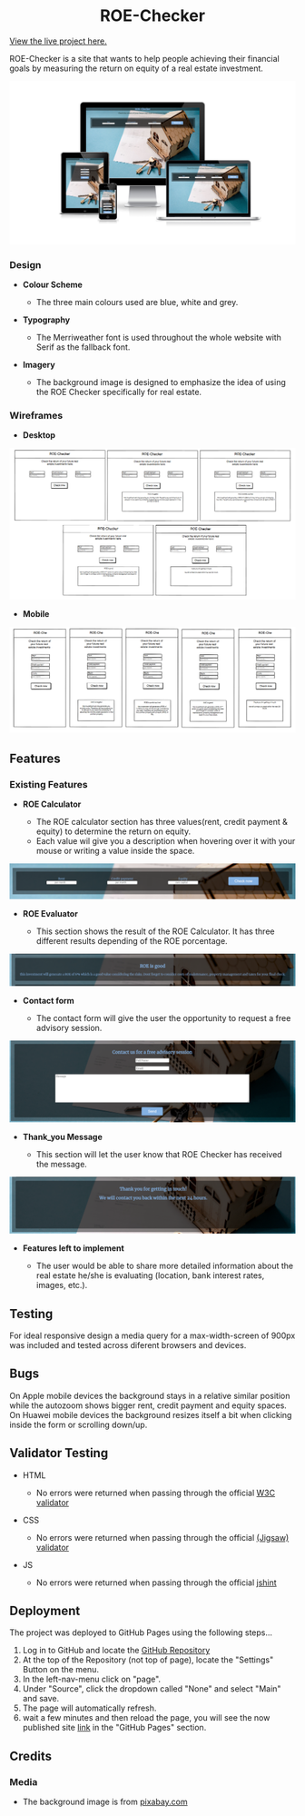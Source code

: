 <h1 align="center">ROE-Checker</h1>

[View the live project here.](https://andresfgc.github.io/ROE-Checker/)

ROE-Checker is a site that wants to help people achieving their financial goals by measuring the return on equity of a real estate investment.

![Responsive Mockup](/media/roe-checker_mockup.PNG)

### Design

- __Colour Scheme__

  - The three main colours used are blue, white and grey.

- __Typography__

  - The Merriweather font is used throughout the whole website with Serif as the fallback font.

- __Imagery__

  - The background image is designed to emphasize the idea of using the ROE Checker specifically for real estate.

### Wireframes

- __Desktop__

![wireframes desktop](/media/wireframes_pc.PNG)

- __Mobile__

![wireframes desktop](/media/wireframes_mobile.PNG)

## Features

### Existing Features

- __ROE Calculator__

  - The ROE calculator section has three values(rent, credit payment & equity) to determine the return on equity.
  - Each value wil give you a description when hovering over it with your mouse or writing a value inside the space.

![ROE Calculator](/media/ROE_calculator.PNG)

- __ROE Evaluator__

  - This section shows the result of the ROE Calculator. It has three different results depending of the ROE porcentage.

![ROE Evaluator](/media/ROE_evaluator.PNG)

- __Contact form__

  - The contact form will give the user the opportunity to request a free advisory session.

![Contact form](/media/contact_form.PNG)

- __Thank_you Message__

  - This section will let the user know that ROE Checker has received the message.

![Thank_you Message](/media/Thankyou_message.PNG)

- __Features left to implement__

  - The user would be able to share more detailed information about the real estate he/she is evaluating (location, bank interest rates, images, etc.).

## Testing

For ideal responsive design a media query for a max-width-screen of 900px was included and tested across diferent browsers and devices.

## Bugs

On Apple mobile devices the background stays in a relative similar position while the autozoom shows bigger rent, credit payment and equity spaces. On Huawei mobile devices the background resizes itself a bit when clicking inside the form or scrolling down/up.

## Validator Testing

- HTML

  - No errors were returned when passing through the official [W3C validator](https://validator.w3.org/nu/?doc=https%3A%2F%2Fandresfgc.github.io%2FROE-Checker%2F)

- CSS

  - No errors were returned when passing through the official [(Jigsaw) validator](https://jigsaw.w3.org/css-validator/validator?uri=https%3A%2F%2Fandresfgc.github.io%2FROE-Checker%2F&profile=css3svg&usermedium=all&warning=1&vextwarning=&lang=es)

- JS

  - No errors were returned when passing through the official [jshint](https://jshint.com/)
  

## Deployment

The project was deployed to GitHub Pages using the following steps...

1. Log in to GitHub and locate the [GitHub Repository](https://github.com/andresfgc/ROE-Checker)
2. At the top of the Repository (not top of page), locate the "Settings" Button on the menu.
3. In the left-nav-menu click on "page".
4. Under "Source", click the dropdown called "None" and select "Main" and save.
5. The page will automatically refresh.
6. wait a few minutes and then reload the page, you will see the now published site [link](https://andresfgc.github.io/ROE-Checker/) in the "GitHub Pages" section.

## Credits

### Media

- The background image is from [pixabay.com](https://pixabay.com/photos/real-estate-homeownership-homebuying-6688945/)
